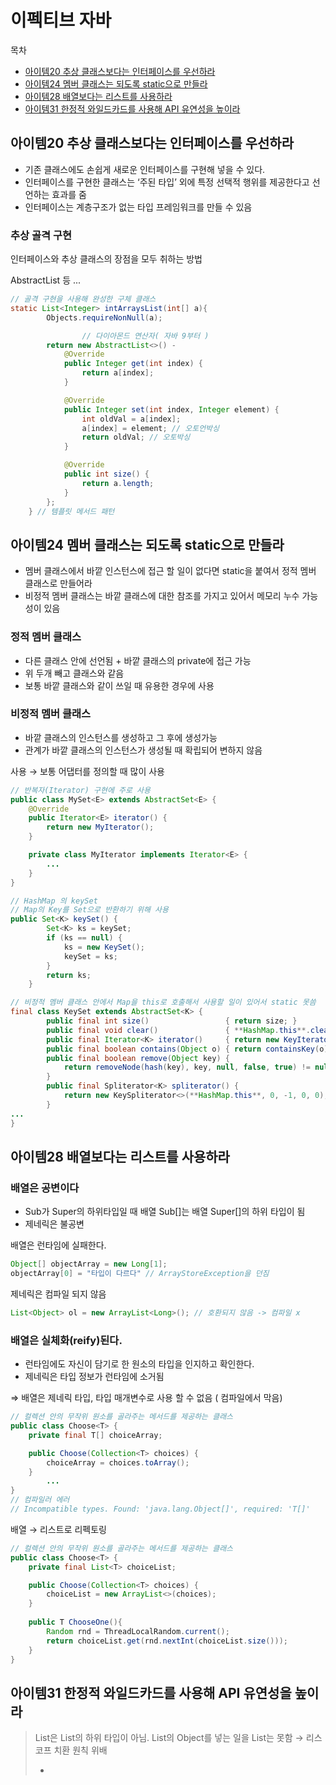 # 이펙티브 자바


목차  
- [아이템20 추상 클래스보다는 인터페이스를 우선하라](#아이템20-추상-클래스보다는-인터페이스를-우선하라)
- [아이템24 멤버 클래스는 되도록 static으로 만들라](#아이템24-멤버-클래스는-되도록-static으로-만들라)
- [아이템28 배열보다는 리스트를 사용하라](#아이템28-배열보다는-리스트를-사용하라)
- [아이템31 한정적 와일드카드를 사용해 API 유연성을 높이라](#아이템31-한정적-와일드카드를-사용해-API-유연성을-높이라)


## 아이템20 추상 클래스보다는 인터페이스를 우선하라

- 기존 클래스에도 손쉽게 새로운 인터페이스를 구현해 넣을 수 있다.
- 인터페이스를 구현한 클래스는 ‘주된 타입’ 외에 특정 선택적 행위를 제공한다고 선언하는 효과를 줌
- 인터페이스는 계층구조가 없는 타입 프레임워크를 만들 수 있음

### 추상 골격 구현

인터페이스와 추상 클래스의 장점을 모두 취하는 방법

AbstractList 등 ...

```java
// 골격 구현을 사용해 완성한 구체 클래스
static List<Integer> intArraysList(int[] a){
        Objects.requireNonNull(a);

				// 다이아몬드 연산자( 자바 9부터 )
        return new AbstractList<>() -
            @Override
            public Integer get(int index) {
                return a[index];
            }

            @Override
            public Integer set(int index, Integer element) {
                int oldVal = a[index];
                a[index] = element; // 오토언박싱
                return oldVal; // 오토박싱
            }

            @Override
            public int size() {
                return a.length;
            }
        };
    } // 템플릿 메서드 패턴
```

## 아이템24 멤버 클래스는 되도록 static으로 만들라

- 멤버 클래스에서 바깥 인스턴스에 접근 할 일이 없다면 static을 붙여서 정적 멤버 클래스로 만들어라
- 비정적 멤버 클래스는 바깥 클래스에 대한 참조를 가지고 있어서 메모리 누수 가능성이 있음

### 정적 멤버 클래스

- 다른 클래스 안에 선언됨 + 바깥 클래스의 private에 접근 가능
- 위 두개 빼고 클래스와 같음
- 보통 바깥 클래스와 같이 쓰일 때 유용한 경우에 사용

### 비정적 멤버 클래스

- 바깥 클래스의 인스턴스를 생성하고 그 후에 생성가능
- 관계가 바깥 클래스의 인스턴스가 생성될 때 확립되어 변하지 않음

사용 → 보통 어댑터를 정의할 때 많이 사용

```java
// 반복자(Iterator) 구현에 주로 사용
public class MySet<E> extends AbstractSet<E> {
    @Override
    public Iterator<E> iterator() {
        return new MyIterator();
    }

    private class MyIterator implements Iterator<E> {
        ... 
    }
}
```

```java
// HashMap 의 keySet
// Map의 Key를 Set으로 반환하기 위해 사용
public Set<K> keySet() {
        Set<K> ks = keySet;
        if (ks == null) {
            ks = new KeySet();
            keySet = ks;
        }
        return ks;
    }

// 비정적 멤버 클래스 안에서 Map을 this로 호출해서 사용할 일이 있어서 static 못씀
final class KeySet extends AbstractSet<K> {
        public final int size()                 { return size; }
        public final void clear()               { **HashMap.this**.clear(); }
        public final Iterator<K> iterator()     { return new KeyIterator(); }
        public final boolean contains(Object o) { return containsKey(o); }
        public final boolean remove(Object key) {
            return removeNode(hash(key), key, null, false, true) != null;
        }
        public final Spliterator<K> spliterator() {
            return new KeySpliterator<>(**HashMap.this**, 0, -1, 0, 0);
        }
...
}
```

## 아이템28 배열보다는 리스트를 사용하라

### 배열은 공변이다

- Sub가 Super의 하위타입일 때 배열 Sub[]는 배열 Super[]의 하위 타입이 됨
- 제네릭은 불공변

배열은 런타임에 실패한다. 

```java
Object[] objectArray = new Long[1];
objectArray[0] = "타입이 다르다" // ArrayStoreException을 던짐
```

제네릭은 컴파일 되지 않음

```java
List<Object> ol = new ArrayList<Long>(); // 호환되지 않음 -> 컴파일 x
```

### 배열은 실체화(reify)된다.

- 런타임에도 자신이 담기로 한 원소의 타입을 인지하고 확인한다.
- 제네릭은 타입 정보가 런타임에 소거됨

⇒ 배열은 제네릭 타입, 타입 매개변수로 사용 할 수 없음 ( 컴파일에서 막음)

```java
// 컬렉션 안의 무작위 원소를 골라주는 메서드를 제공하는 클래스
public class Choose<T> {
    private final T[] choiceArray;

    public Choose(Collection<T> choices) {
        choiceArray = choices.toArray();
    }
		...
}
// 컴파일러 에러 
// Incompatible types. Found: 'java.lang.Object[]', required: 'T[]'
```

배열 → 리스트로 리펙토링

```java
// 컬렉션 안의 무작위 원소를 골라주는 메서드를 제공하는 클래스
public class Choose<T> {
    private final List<T> choiceList;

    public Choose(Collection<T> choices) {
        choiceList = new ArrayList<>(choices);
    }
    
    public T ChooseOne(){
        Random rnd = ThreadLocalRandom.current();
        return choiceList.get(rnd.nextInt(choiceList.size()));
    }
}
```

## 아이템31 한정적 와일드카드를 사용해 API 유연성을 높이라

> List<String>은 List<Object>의 하위 타입이 아님.
List<Object>의 Object를 넣는 일을 List<String>는 못함 → 리스코프 치환 원칙 위배
> 

-